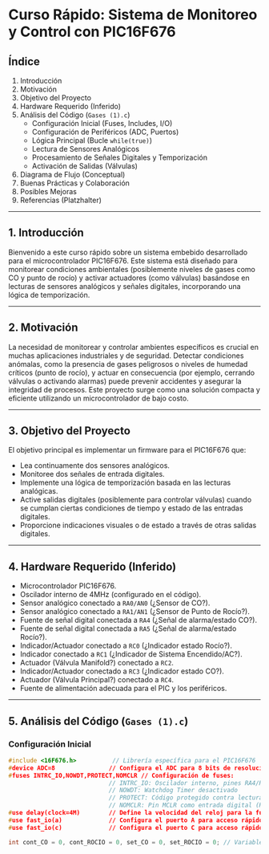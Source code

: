 # Curso Rápido: Sistema de Monitoreo y Control con PIC16F676

## Índice

1.  Introducción
2.  Motivación
3.  Objetivo del Proyecto
4.  Hardware Requerido (Inferido)
5.  Análisis del Código (`Gases (1).c`)
    *   Configuración Inicial (Fuses, Includes, I/O)
    *   Configuración de Periféricos (ADC, Puertos)
    *   Lógica Principal (Bucle `while(true)`)
    *   Lectura de Sensores Analógicos
    *   Procesamiento de Señales Digitales y Temporización
    *   Activación de Salidas (Válvulas)
6.  Diagrama de Flujo (Conceptual)
7.  Buenas Prácticas y Colaboración
8.  Posibles Mejoras
9.  Referencias (Platzhalter)

---

## 1. Introducción

Bienvenido a este curso rápido sobre un sistema embebido desarrollado para el microcontrolador PIC16F676. Este sistema está diseñado para monitorear condiciones ambientales (posiblemente niveles de gases como CO y punto de rocío) y activar actuadores (como válvulas) basándose en lecturas de sensores analógicos y señales digitales, incorporando una lógica de temporización.

---

## 2. Motivación

La necesidad de monitorear y controlar ambientes específicos es crucial en muchas aplicaciones industriales y de seguridad. Detectar condiciones anómalas, como la presencia de gases peligrosos o niveles de humedad críticos (punto de rocío), y actuar en consecuencia (por ejemplo, cerrando válvulas o activando alarmas) puede prevenir accidentes y asegurar la integridad de procesos. Este proyecto surge como una solución compacta y eficiente utilizando un microcontrolador de bajo costo.

---

## 3. Objetivo del Proyecto

El objetivo principal es implementar un firmware para el PIC16F676 que:

*   Lea continuamente dos sensores analógicos.
*   Monitoree dos señales de entrada digitales.
*   Implemente una lógica de temporización basada en las lecturas analógicas.
*   Active salidas digitales (posiblemente para controlar válvulas) cuando se cumplan ciertas condiciones de tiempo y estado de las entradas digitales.
*   Proporcione indicaciones visuales o de estado a través de otras salidas digitales.

---

## 4. Hardware Requerido (Inferido)

*   Microcontrolador PIC16F676.
*   Oscilador interno de 4MHz (configurado en el código).
*   Sensor analógico conectado a `RA0/AN0` (¿Sensor de CO?).
*   Sensor analógico conectado a `RA1/AN1` (¿Sensor de Punto de Rocío?).
*   Fuente de señal digital conectada a `RA4` (¿Señal de alarma/estado CO?).
*   Fuente de señal digital conectada a `RA5` (¿Señal de alarma/estado Rocío?).
*   Indicador/Actuador conectado a `RC0` (¿Indicador estado Rocío?).
*   Indicador conectado a `RC1` (¿Indicador de Sistema Encendido/AC?).
*   Actuador (Válvula Manifold?) conectado a `RC2`.
*   Indicador/Actuador conectado a `RC3` (¿Indicador estado CO?).
*   Actuador (Válvula Principal?) conectado a `RC4`.
*   Fuente de alimentación adecuada para el PIC y los periféricos.

---

## 5. Análisis del Código (`Gases (1).c`)

### Configuración Inicial

```c
#include <16F676.h>          // Librería específica para el PIC16F676
#device ADC=8               // Configura el ADC para 8 bits de resolución
#fuses INTRC_IO,NOWDT,PROTECT,NOMCLR // Configuración de fuses:
                            // INTRC_IO: Oscilador interno, pines RA4/RA5 como I/O
                            // NOWDT: Watchdog Timer desactivado
                            // PROTECT: Código protegido contra lectura
                            // NOMCLR: Pin MCLR como entrada digital (RA3)
#use delay(clock=4M)        // Define la velocidad del reloj para la función delay()
#use fast_io(a)             // Configura el puerto A para acceso rápido
#use fast_io(c)             // Configura el puerto C para acceso rápido

int cont_CO = 0, cont_ROCIO = 0, set_CO = 0, set_ROCIO = 0; // Variables globales
